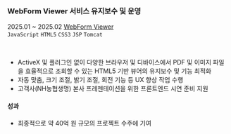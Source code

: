 ### WebForm Viewer 서비스 유지보수 및 운영
2025.01 ~ 2025.02 [WebForm Viewer](http://inzisoft.com/p_1300/p_1003/)  
`JavaScript` `HTML5` `CSS3` `JSP` `Tomcat`  

&nbsp;  


- ActiveX 및 플러그인 없이 다양한 브라우저 및 디바이스에서 PDF 및 이미지 파일을 효율적으로 조회할 수 있는 HTML5 기반 뷰어의 유지보수 및 기능 최적화
- 자동 맞춤, 크기 조절, 밝기 조절, 회전 기능 등 UX 향상 작업 수행
- 고객사(NH농협생명) 본사 프레젠테이션을 위한 프론트엔드 시연 준비 지원
#### 성과
- 최종적으로 약 40억 원 규모의 프로젝트 수주에 기여
